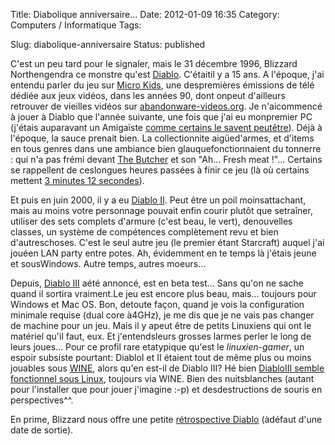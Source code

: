 Title: Diabolique anniversaire...
Date: 2012-01-09 16:35
Category: Computers / Informatique
Tags:

Slug: diabolique-anniversaire
Status: published

C'est un peu tard pour le signaler, mais le 31 décembre 1996, Blizzard Northengendra ce monstre qu'est [Diablo](\%22http://fr.wikipedia.org/wiki/Diablo_%28jeu_vid%C3%A9o%29\%22). C'étaitil y a 15 ans. A l'époque, j'ai entendu parler du jeu sur [Micro Kids](\%22http://fr.wikipedia.org/wiki/Micro_Kid%27s\%22), une despremières émissions de télé dédiée aux jeux vidéos, dans les années 90, dont onpeut d'ailleurs retrouver de vieilles vidéos sur [abandonware-videos.org](\%22http://www.abandonware-videos.org\%22). Je n'aicommencé à jouer à Diablo que l'année suivante, une fois que j'ai eu monpremier PC (j'étais auparavant un Amigaïste [comme certains le savent peutêtre](\%22/post/2007/05/14/Tuer-du-monstre-se-relaxer\%22)). Déjà à l'époque, la sauce prenait bien. La collectionnite aigüed'armes, et d'items en tous genres dans une ambiance bien glauquefonctionnaient du tonnerre : qui n'a pas frémi devant [The Butcher](\%22http://www.dailymotion.com/video/xgel9l_hd-diablo-1-the-butcher-le-boucher_videogames\%22) et son "Ah... Fresh meat !"... Certains se rappellent de ceslongues heures passées à finir ce jeu (là où certains mettent [3 minutes 12 secondes](\%22http://speeddemosarchive.com/Diablo.html\%22)).

Et puis en juin 2000, il y a eu [Diablo II](\%22http://fr.wikipedia.org/wiki/Diablo_II\%22). Peut être un poil moinsattachant, mais au moins votre personnage pouvait enfin courir plutôt que setraîner, utiliser des sets complets d'armure (c'est beau, le vert), denouvelles classes, un système de compétences complètement revu et bien d'autreschoses. C'est le seul autre jeu (le premier étant Starcraft) auquel j'ai jouéen LAN party entre potes. Ah, évidemment en te temps là j'étais jeune et sousWindows. Autre temps, autres moeurs...

Depuis, [Diablo III](\%22http://fr.wikipedia.org/wiki/Diablo_III\%22) aété annoncé, est en beta test... Sans qu'on ne sache quand il sortira vraiment.Le jeu est encore plus beau, mais... toujours pour Windows et Mac OS. Bon, detoute façon, quand je vois la configuration minimale requise (dual core à4GHz), je me dis que je ne vais pas changer de machine pour un jeu. Mais il y apeut être de petits Linuxiens qui ont le matériel qu'il faut, eux. Et j'entendsleurs grosses larmes perler le long de leurs joues... Pour ce profil rare etatypique qu'est le *linuxien-gamer*, un espoir subsiste pourtant: DiabloI et II étaient tout de même plus ou moins jouables sous [WINE](\%22http://fr.wikipedia.org/wiki/WINE\%22), alors qu'en est-il de Diablo III? Hé bien [DiabloIII semble fonctionnel sous Linux](\%22http://osarena.org/linux/opensuse/how-to-play-diablo-3-in-opensuse.html\%22), toujours via WINE. Bien des nuitsblanches (autant pour l'installer que pour jouer j'imagine :-p) et desdestructions de souris en perspectives\^\^.

En prime, Blizzard nous offre une petite [rétrospective Diablo](\%22http://eu.battle.net/d3/fr/game/anniversary/\%22) (àdéfaut d'une date de sortie).
